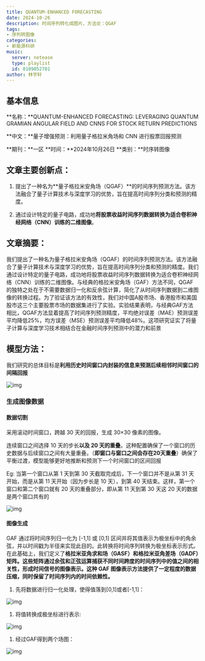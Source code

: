 ```yaml
---
title: QUANTUM-ENHANCED FORECASTING
date: 2024-10-26
description: 时间序列转化成图片，方法论：QGAF
tags: 
- 序列转图像
categories: 
- 新能源科研
music:
  server: netease
  type: playlist
  id: 8109052701
author: 林宇轩
---
```


## 基本信息
**名称：**QUANTUM-ENHANCED FORECASTING: LEVERAGING QUANTUM  GRAMIAN ANGULAR FIELD AND CNNS FOR STOCK RETURN  PREDICTIONS

**中文：**量子增强预测：利用量子格拉米角场和 CNN 进行股票回报预测

**期刊：**一区  **时间：**2024年10月26日  **类别：**时序转图像



## **文章主要创新点：**

1. 提出了一种名为**量子格拉米安角场（QGAF）**的时间序列预测方法。该方法融合了量子计算技术与深度学习的优势，旨在提高时间序列分类和预测的精度。

2. 通过设计特定的量子电路，成功地**将股票收益时间序列数据转换为适合卷积神经网络（CNN）训练的二维图像**。

   

## **文章摘要：**

我们提出了一种名为量子格拉米安角场（QGAF）的时间序列预测方法。该方法融合了量子计算技术与深度学习的优势，旨在提高时间序列分类和预测的精度。我们通过设计特定的量子电路，成功地将股票收益时间序列数据转换为适合卷积神经网络（CNN）训练的二维图像。与经典的格拉米安角场（GAF）方法不同，QGAF的独特之处在于不需要数据归一化和反余弦计算，简化了从时间序列数据到二维图像的转换过程。为了验证该方法的有效性，我们对中国A股市场、香港股市和美国股市这三个主要股票市场的数据集进行了实验。实验结果表明，与经典GAF方法相比，QGAF方法显着提高了时间序列预测精度，平均绝对误差（MAE）预测误差平均降低25%，均方误差（MSE）预测误差平均降低48%。这项研究证实了将量子计算与深度学习技术相结合在金融时间序列预测中的潜力和前景



## **模型方法：**

我们研究的总体目标是**利用历史时间窗口内封装的信息来预测后续相邻时间窗口的间隔回报**

![img](https://yloc26cujy.feishu.cn/space/api/box/stream/download/asynccode/?code=OTE0NzI3ZGI0YmVhZWIyZmUyMGZiYWYzZTY5OTg1YzFfY1Q2SFlxNmJoT0pLbzdWVGxGSEJqUTMwSEtSYWMzR3lfVG9rZW46S3MwYWJrNmxEbzVwYzB4NmIyb2NjUmgybmtoXzE3MzA0ODA1OTI6MTczMDQ4NDE5Ml9WNA)



### 生成图像数据

#### 数据切割

采用滚动时间窗口，跨越 30 天的回报，生成 30×30 像素的图像。

连续窗口之间选择 10 天的步长**以及 20 天的重叠**。这种配置确保了一个窗口的历史数据与后续窗口之间有大量重叠。（**即窗口与窗口之间会存在20天重叠**）确保了平衡过渡，模型能够更好地推断和预测下一个时间窗口的区间回报

Eg: 当第一个窗口从第 1 天到第 30 天截取完成后，下一个窗口并不是从第 31 天开始，而是从第 11 天开始（因为步长是 10 天），到第 40 天结束。这样，第一个窗口和第二个窗口就有 20 天的重叠部分，即从第 11 天到第 30 天这 20 天的数据是两个窗口共有的

![img](https://yloc26cujy.feishu.cn/space/api/box/stream/download/asynccode/?code=NDgzMDZiNmU0ZjcwZTFlNmE0YmJmZDFjNWY0OWFjNWNfZ1haZUJnY3UyOUxuM21BNmt4R1FoVW5wdTlhUEtHTG1fVG9rZW46Sm5uRWJudENZb3k5d0F4NDBOQWMxempGbnhiXzE3MzA0ODA1OTI6MTczMDQ4NDE5Ml9WNA)



#### 图像生成

 GAF 通过将时间序列归一化为 [-1,1] 或 [0,1] 区间并将其值表示为极坐标中的角余弦，并以时间戳为半径来实现此目的。此转换将时间序列转换为极坐标表示形式。在此基础上，我们定义了**格拉米亚角求和场（GASF）和格拉米亚角差场（GADF）矩阵。这些矩阵通过余弦和正弦运算捕获不同时间跨度的时间序列中的值之间的相关性，形成时间信号的图像表示。这种 GAF 图像表示方法提供了一定程度的数据压缩，同时保留了时间序列内的时间依赖性。**

1. 先将数据进行归一化处理，使得值落到[0,1]或者[-1,1]：

![img](https://yloc26cujy.feishu.cn/space/api/box/stream/download/asynccode/?code=OTdkYThiMzU1M2YzM2I0NWJmZTg5OWMzYjYyM2NhYmZfaWJhc1BwRVFMbG5xMjlDZVBscU14MnZCaFU4NmxPTXRfVG9rZW46WmpweWJUZ0JYb1Z4ZjB4WTVhQmNxOXZybmxoXzE3MzA0ODA1OTI6MTczMDQ4NDE5Ml9WNA)

1. 将值转换成极坐标进行表示:

![img](https://yloc26cujy.feishu.cn/space/api/box/stream/download/asynccode/?code=OWExNjFmNDBjMDU5OTA2NjQ2OTk5MjUwMDRkODAwYjZfdHNTZ1dkRjNMU0I5NW5JNEJMRmsyRGZwcGFUMlhtNTNfVG9rZW46RnF3b2JHYkxWb0pwdmt4SEtWV2NuWmV5bnljXzE3MzA0ODA1OTI6MTczMDQ4NDE5Ml9WNA)

1. 经过GAF得到两个场图：

![img](https://yloc26cujy.feishu.cn/space/api/box/stream/download/asynccode/?code=ZmZkNmVmMTIyNjZiYTE0MTUwOGFmYThhNTYxNmFjZWZfVGMzTzVkbWJ4S3VzOWdGbTlyWWRUalhQNlA3TUc3aW5fVG9rZW46VGhFSWJtcGZYb3lnMWp4eDRUUmNIbVhKbng4XzE3MzA0ODA1OTI6MTczMDQ4NDE5Ml9WNA)